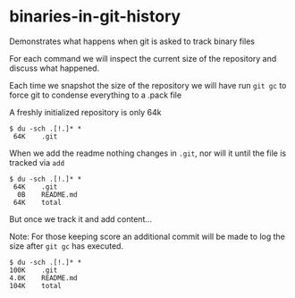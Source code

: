 # binaries-in-git-history
Demonstrates what happens when git is asked to track binary files

For each command we will inspect the current size of the repository and discuss what happened.

Each time we snapshot the size of the repository we will have run `git gc` to force git to condense everything to a .pack file


A freshly initialized repository is only 64k
```
$ du -sch .[!.]* *
 64K    .git
```

When we add the readme nothing changes in `.git`, nor will it until the file is tracked via `add`
```
$ du -sch .[!.]* *
 64K    .git
  0B    README.md
 64K    total
```

But once we track it and add content...

Note: For those keeping score an additional commit will be made to log the size after `git gc` has executed.


```
$ du -sch .[!.]* *
100K    .git
4.0K    README.md
104K    total
```